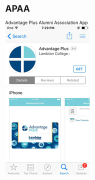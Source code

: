 # APAA
Advantage Plus Alumni Association App 
![Alt text](/appStorePage.jpg?raw=true "Optional Title")